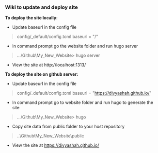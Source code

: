 ### Wiki to update and deploy site

**To deploy the site locally:**

- Update baseurl in the config file  
> config/_default/config.toml
> baseurl = "/"

- In command prompt go the website folder and run hugo server
> ...\Github\My_New_Website> hugo server

- View the site at http://localhost:1313/

**To deploy the site on github server:**

- Update baseurl in the config file  
> config/_default/config.toml
> baseurl = "https://divyashah.github.io/"

- In command prompt go to website folder and run hugo to generate the site
> ...\Github\My_New_Website> hugo

- Copy site data from public folder to your host repository
> ..\Github\My_New_Website\public

- View the site at https://divyashah.github.io/
